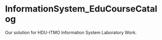 # InformationSystem_EduCourseCatalog
Our solution for HDU-ITMO Information System Laboratory Work. 
